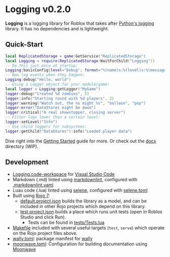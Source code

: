 # Logging v0.2.0

**Logging** is a logging library for Roblox that takes after
[Python's logging](https://docs.python.org/3/library/logging.html) library. It
has no dependencies and is lightweight.

## Quick-Start

```lua
local ReplicatedStorage = game:GetService("ReplicatedStorage")
local Logging = require(ReplicatedStorage:WaitForChild("Logging"))
-- Do this just once at startup:
Logging:basicConfig{level="Debug"; format="%(name)s:%(level)s:%(message)s"}
-- Now log events when they happen:
Logging:debug("Hello, world")
-- Using a Logger object for your module/game:
local logger = Logging:getLogger("MyGame")
logger:debug("Created %d zombies", 5)
logger:info("Starting round with %d players", 2)
logger:warning("Watch out, the %s might %s", "balloon", "pop")
logger:error("DataStores might be down")
logger:critical("A real showstopper, closing server")
-- Filter logs lower than a certain level:
logger:setLevel("Info")
-- Use child loggers for subsystems:
logger:getChild("DataStores"):info("Loaded player data")
```

Dive right into the [Getting Started](docs/getting-started.md) guide for more.
Or check out the [docs](docs/index.md) directory (WIP).

## Development

* [Logging.code-workspace](Logging.code-workspace) for [Visual Studio Code](https://code.visualstudio.com/)
* Markdown (.md) linted using [markdownlint](https://github.com/DavidAnson/markdownlint),
  configured with [.markdownlint.yaml](.markdownlint.yaml)
* Luau code (.lua) linted using [selene](https://github.com/Kampfkarren/selene),
  configured with [selene.toml](selene.toml)
* Built using [Rojo 7](https://github.com/rojo-rbx/rojo):
  * [default.project.json](default.project.json) builds the library as a model, and
    can be included in other Rojo projects which depend on this library.
  * [test.project.json](test.project.json) builds a place which runs unit tests
    (open in Roblox Studio and click Run).
    * Tests can be found in [tests/Tests.lua](tests/Tests.lua)
* [Makefile](Makefile) included with several useful targets (`test`, `serve`)
  which operate on the Rojo project files above.
* [wally.toml](wally.toml): package
  manifest for [wally](https://github.com/UpliftGames/wally)
* [moonwave.toml](moonwave.toml): Configuration for building documentation using
  [Moonwave](https://github.com/UpliftGames/moonwave)
